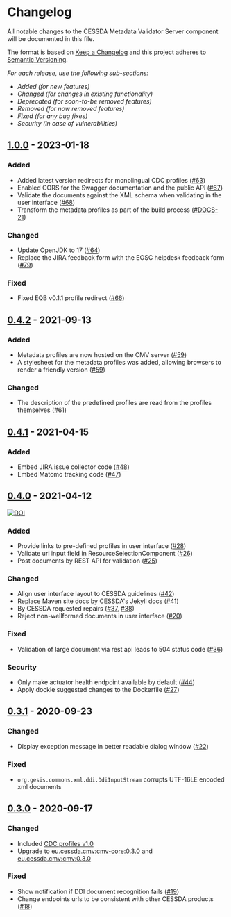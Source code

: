 # Changelog

All notable changes to the CESSDA Metadata Validator Server component will be documented in this file.

The format is based on [Keep a Changelog](http://keepachangelog.com/en/1.0.0/)
and this project adheres to [Semantic Versioning](http://semver.org/spec/v2.0.0.html).

*For each release, use the following sub-sections:*

- *Added (for new features)*  
- *Changed (for changes in existing functionality)*  
- *Deprecated (for soon-to-be removed features)*  
- *Removed (for now removed features)*  
- *Fixed (for any bug fixes)*  
- *Security (in case of vulnerabilities)*

## [1.0.0] - 2023-01-18

### Added

- Added latest version redirects for monolingual CDC profiles ([#63](https://github.com/cessda/cessda.cmv.server/issues/63))
- Enabled CORS for the Swagger documentation and the public API ([#67](https://github.com/cessda/cessda.cmv.server/issues/67))
- Validate the documents against the XML schema when validating in the user interface ([#68](https://github.com/cessda/cessda.cmv.server/issues/68))
- Transform the metadata profiles as part of the build process ([#DOCS-21](https://github.com/cessda/cessda.cmv.documentation/issues/21))

### Changed

- Update OpenJDK to 17 ([#64](https://github.com/cessda/cessda.cmv.server/issues/64))
- Replace the JIRA feedback form with the EOSC helpdesk feedback form ([#79](https://github.com/cessda/cessda.cmv.server/issues/79))

### Fixed

- Fixed EQB v0.1.1 profile redirect ([#66](https://github.com/cessda/cessda.cmv.server/issues/66))

## [0.4.2] - 2021-09-13

### Added

- Metadata profiles are now hosted on the CMV server ([#59](https://github.com/cessda/cessda.cmv.server/issues/59))
- A stylesheet for the metadata profiles was added, allowing browsers to render a friendly
  version ([#59](https://github.com/cessda/cessda.cmv.server/issues/59))

### Changed

- The description of the predefined profiles are read from the profiles
  themselves ([#61](https://github.com/cessda/cessda.cmv.server/issues/61))

## [0.4.1] - 2021-04-15

### Added

- Embed JIRA issue collector code ([#48](https://github.com/cessda/cessda.cmv.server/issues/48))
- Embed Matomo tracking code ([#47](https://github.com/cessda/cessda.cmv.server/issues/47))

## [0.4.0] - 2021-04-12

[![DOI](https://zenodo.org/badge/DOI/10.5281/zenodo.4681201.svg)](https://doi.org/10.5281/zenodo.4681201)

### Added

- Provide links to pre-defined profiles in user interface ([#28](https://github.com/cessda/cessda.cmv.server/issues/28))
- Validate url input field in ResourceSelectionComponent ([#26](https://github.com/cessda/cessda.cmv.server/issues/26))
- Post documents by REST API for validation ([#25](https://github.com/cessda/cessda.cmv.server/issues/25))

### Changed

- Align user interface layout to CESSDA guidelines  ([#42](https://github.com/cessda/cessda.cmv.server/issues/42))
- Replace Maven site docs by CESSDA's Jekyll docs ([#41](https://github.com/cessda/cessda.cmv.server/issues/41))
- By CESSDA requested repairs ([#37](https://github.com/cessda/cessda.cmv.server/issues/37), [#38](https://github.com/cessda/cessda.cmv.server/issues/38))
- Reject non-wellformed documents in user interface ([#20](https://github.com/cessda/cessda.cmv.server/issues/20))

### Fixed

- Validation of large document via rest api leads to 504 status code ([#36](https://github.com/cessda/cessda.cmv.server/issues/36))

### Security

- Only make actuator health endpoint available by default ([#44](https://github.com/cessda/cessda.cmv.server/issues/44))
- Apply dockle suggested changes to the Dockerfile ([#27](https://github.com/cessda/cessda.cmv.server/issues/27))

## [0.3.1] - 2020-09-23

### Changed

- Display exception message in better readable dialog window ([#22](https://github.com/cessda/cessda.cmv.server/issues/22))

### Fixed

- `org.gesis.commons.xml.ddi.DdiInputStream` corrupts UTF-16LE encoded xml documents

## [0.3.0] - 2020-09-17

### Changed

- Included [CDC profiles v1.0](https://bitbucket.org/cessda/cessda.metadata.profiles/src/v1.0)
- Upgrade to [eu.cessda.cmv:cmv-core:0.3.0](https://github.com/cessda/cessda.cmv.core/releases/tag/v0.3.0) and [eu.cessda.cmv:cmv:0.3.0](https://github.com/cessda/cessda.cmv/releases/tag/v0.3.0)

### Fixed

- Show notification if DDI document recognition fails ([#19](https://github.com/cessda/cessda.cmv.server/issues/19))
- Change endpoints urls to be consistent with other CESSDA products ([#18](https://github.com/cessda/cessda.cmv.server/issues/18))

[1.0.0]: https://github.com/cessda/cessda.cmv.server/releases/tag/v1.0.0
[0.4.2]: https://github.com/cessda/cessda.cmv.server/releases/tag/v0.4.2
[0.4.1]: https://github.com/cessda/cessda.cmv.server/releases/tag/v0.4.1
[0.4.0]: https://github.com/cessda/cessda.cmv.server/releases/tag/v0.4.0
[0.3.1]: https://github.com/cessda/cessda.cmv.server/releases/tag/v0.3.1
[0.3.0]: https://github.com/cessda/cessda.cmv.server/releases/tag/v0.3.0
